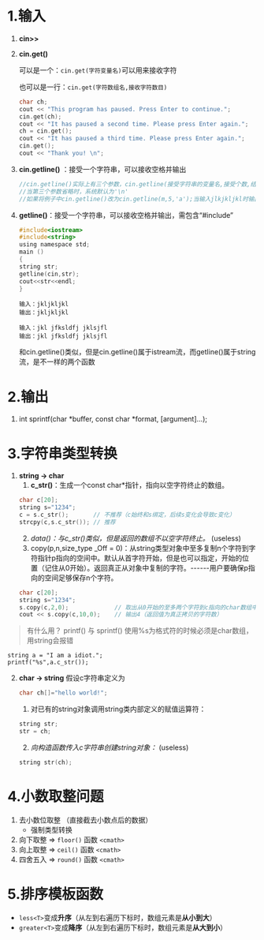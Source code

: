 # 1.输入
1. **cin>>**
2. **cin.get()**

	可以是一个：`cin.get(字符变量名)`可以用来接收字符
	
	也可以是一行：`cin.get(字符数组名,接收字符数目)`
	```c
    char ch;
    cout << "This program has paused. Press Enter to continue.";
    cin.get(ch);
    cout << "It has paused a second time. Please press Enter again."; 
    ch = cin.get();
    cout << "It has paused a third time. Please press Enter again.";
    cin.get();
    cout << "Thank you! \n";
	```
3. **cin.getline()** ：接受一个字符串，可以接收空格并输出
	```c
	//cin.getline()实际上有三个参数，cin.getline(接受字符串的变量名,接受个数,结束字符)
	//当第三个参数省略时，系统默认为'\n'
	//如果将例子中cin.getline()改为cin.getline(m,5,'a');当输入jlkjkljkl时输出jklj，输入jkaljkljkl时，输出jk
	```
4. **getline()**：接受一个字符串，可以接收空格并输出，需包含“#include<string>”
	```c
	#include<iostream>
	#include<string>
	using namespace std;
	main ()
	{
	string str;
	getline(cin,str);
	cout<<str<<endl;
	}
	```
	```
	输入：jkljkljkl
	输出：jkljkljkl
	
	输入：jkl jfksldfj jklsjfl
	输出：jkl jfksldfj jklsjfl
	```
	和cin.getline()类似，但是cin.getline()属于istream流，而getline()属于string流，是不一样的两个函数

# 2.输出
1. int sprintf(char *buffer, const char *format, [argument]...);
# 3.字符串类型转换
1. **string -> char**
	1. **c_str()**：生成一个const char*指针，指向以空字符终止的数组。
	```cpp
	char c[20];
	string s="1234";
	c = s.c_str();       // 不推荐（c始终和s绑定，后续s变化会导致c变化）
	strcpy(c,s.c_str()); // 推荐
	```
	2. _data()：与c_str()类似，但是返回的数组不以空字符终止。_ (useless)
	3. copy(p,n,size_type _Off = 0)：从string类型对象中至多复制n个字符到字符指针p指向的空间中。默认从首字符开始，但是也可以指定，开始的位置（记住从0开始）。返回真正从对象中复制的字符。------用户要确保p指向的空间足够保存n个字符。
	```cpp
	char c[20];
	string s="1234";
	s.copy(c,2,0);             // 取出从0开始的至多两个字符到c指向的char数组中 c == "12"
	cout << s.copy(c,10,0);    // 输出4（返回值为真正拷贝的字符数）
	```
> 有什么用？
> printf() 与 sprintf() 使用%s为格式符的时候必须是char数组，用string会报错

	string a = "I am a idiot.";
	printf("%s",a.c_str());

2. **char -> string**
	假设c字符串定义为 
	
	```cpp
	char ch[]="hello world!";
	```
	1. 对已有的string对象调用string类内部定义的赋值运算符：
	```cpp
	string str;
	str = ch; 
	```
	2. _向构造函数传入c字符串创建string对象：_ (useless)
	```cpp
	string str(ch);
	```

# 4.小数取整问题

1. 去小数位取整 （直接截去小数点后的数据）
   - 强制类型转换
2. 向下取整 => `floor()` 函数 `<cmath>`
3. 向上取整 => `ceil()` 函数 `<cmath>`
4. 四舍五入 => `round()` 函数 `<cmath>`

# 5.排序模板函数

- `less<T>`变成**升序**（从左到右遍历下标时，数组元素是**从小到大**）
- `greater<T>`变成**降序**（从左到右遍历下标时，数组元素是**从大到小**）

